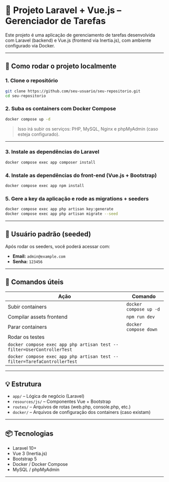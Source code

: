 # 📝 Projeto Laravel + Vue.js – Gerenciador de Tarefas

Este projeto é uma aplicação de gerenciamento de tarefas desenvolvida com Laravel (backend) e Vue.js (frontend via Inertia.js), com ambiente configurado via Docker.

---

## 🚀 Como rodar o projeto localmente

### 1. Clone o repositório

```bash
git clone https://github.com/seu-usuario/seu-repositorio.git
cd seu-repositorio
```

### 2. Suba os containers com Docker Compose

```bash
docker compose up -d
```

> Isso irá subir os serviços: PHP, MySQL, Nginx e phpMyAdmin (caso esteja configurado).

---

### 3. Instale as dependências do Laravel

```bash
docker compose exec app composer install
```

### 4. Instale as dependências do front-end (Vue.js + Bootstrap)

```bash
docker compose exec app npm install
```

### 5. Gere a key da aplicação e rode as migrations + seeders

```bash
docker compose exec app php artisan key:generate
docker compose exec app php artisan migrate --seed
```

---

## 👤 Usuário padrão (seeded)

Após rodar os seeders, você poderá acessar com:

- **Email:** `admin@example.com`  
- **Senha:** `123456`

---

## 🐞 Comandos úteis

| Ação                          | Comando                                                 |
|------------------------------|----------------------------------------------------------|
| Subir containers             | `docker compose up -d`                                   |
| Compilar assets frontend     | `npm run dev`                                            |
| Parar containers             | `docker compose down`                                    |
| Rodar os testes                                                                         | 
|    `docker compose exec app php artisan test --filter=UserControllerTest`               |
|    `docker compose exec app php artisan test --filter=TarefaControllerTest`             |


---

## 💡 Estrutura

- `app/` – Lógica de negócio (Laravel)
- `resources/js/` – Componentes Vue + Bootstrap
- `routes/` – Arquivos de rotas (web.php, console.php, etc.)
- `docker/` – Arquivos de configuração dos containers (caso existam)

---

## 📦 Tecnologias

- Laravel 10+
- Vue 3 (Inertia.js)
- Bootstrap 5
- Docker / Docker Compose
- MySQL / phpMyAdmin

---